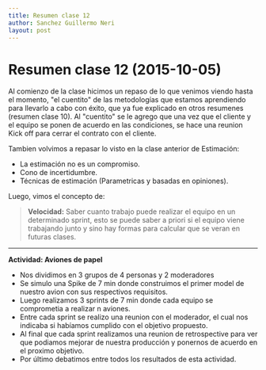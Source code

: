 ```yaml
---
title: Resumen clase 12
author: Sanchez Guillermo Neri
layout: post
---
```


Resumen clase 12 (2015-10-05)
==============================

Al comienzo de la clase hicimos un repaso de lo que venimos viendo hasta el momento, "el cuentito" de las metodologías que estamos aprendiendo para llevarlo a cabo con éxito, que ya fue explicado en otros resumenes (resumen clase 10). Al "cuentito" se le agrego que una vez que el cliente y el equipo se ponen de acuerdo en las condiciones, se hace una reunion Kick off para cerrar el contrato con el cliente.

Tambien volvimos a repasar lo visto en la clase anterior de Estimación:

* La estimación no es un compromiso.
* Cono de incertidumbre.
* Técnicas de estimación (Parametricas y basadas en opiniones).

Luego, vimos el concepto de:

>__Velocidad:__
Saber cuanto trabajo puede realizar el equipo en un determinado sprint, esto se puede saber a priori si el equipo viene trabajando junto y sino hay formas para calcular que se veran en futuras clases.

---

__Actividad: Aviones de papel__

* Nos dividimos en 3 grupos de 4 personas y 2 moderadores
* Se simulo una Spike de 7 min donde construimos el primer model de nuestro avion con sus respectivos requisitos.
* Luego realizamos 3 sprints de 7 min donde cada equipo se comprometia a realizar n aviones.
* Entre cada sprint se realizo una reunion con el moderador, el cual nos indicaba si habíamos cumplido con el objetivo propuesto.
* Al final que cada sprint realizamos una reunion de retrospective para ver que podiamos mejorar de nuestra producción y ponernos de acuerdo en el proximo objetivo.
* Por último debatimos entre todos los resultados de esta actividad.

